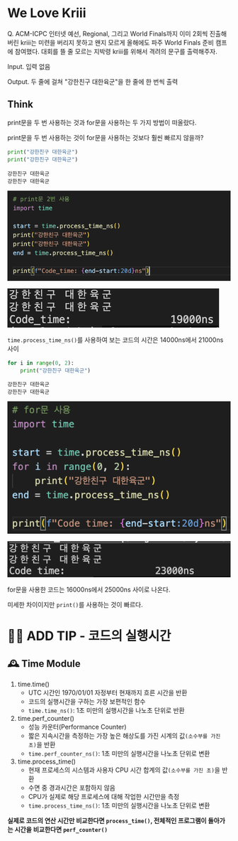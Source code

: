 # We Love Kriii

Q. ACM-ICPC 인터넷 예선, Regional, 그리고 World Finals까지 이미 2회씩 진출해버린 kriii는 미련을 버리지 못하고 왠지 모르게 올해에도 파주 World Finals 준비 캠프에 참여했다. 대회를 뜰 줄 모르는 지박령 kriii를 위해서 격려의 문구를 출력해주자.

Input. 입력 없음

Output. 두 줄에 걸쳐 "강한친구 대한육군"을 한 줄에 한 번씩 출력

## Think

print문을 두 번 사용하는 것과 for문을 사용하는 두 가지 방법이 떠올랐다.

print문을 두 번 사용하는 것이 for문을 사용하는 것보다 훨씬 빠르지 않을까?


```python
print("강한친구 대한육군")
print("강한친구 대한육군")
```

    강한친구 대한육군
    강한친구 대한육군


![print_code](https://raw.githubusercontent.com/neicebee/Algorithm/main/Python/Photo/wlk_print_code.png)

![print_result](https://raw.githubusercontent.com/neicebee/Algorithm/main/Python/Photo/wlk_print_result.png)

`time.process_time_ns()`를 사용하여 보는 코드의 시간은 14000ns에서 21000ns 사이


```python
for i in range(0, 2):
    print("강한친구 대한육군")
```

    강한친구 대한육군
    강한친구 대한육군


![for_code](https://raw.githubusercontent.com/neicebee/Algorithm/main/Python/Photo/wlk_for_code.png)

![for_result](https://raw.githubusercontent.com/neicebee/Algorithm/main/Python/Photo/wlk_for_result.png)

for문을 사용한 코드는 16000ns에서 25000ns 사이로 나온다.

미세한 차이이지만 `print()`를 사용하는 것이 빠르다.

# 👂🏻 ADD TIP - 코드의 실행시간

## 🕰 Time Module

1. time.time()
   - UTC 시간인 1970/01/01 자정부터 현재까지 흐른 시간을 반환
   - 코드의 실행시간을 구하는 가장 보편적인 함수
   - `time.time_ns()`: 1초 미만의 실행시간을 나노초 단위로 반환
2. time.perf_counter()
   - 성능 카운터(Performance Counter)
   - 짧은 지속시간을 측정하는 가장 높은 해상도를 가진 시계의 값`(소수부를 가진 초)`을 반환
   - `time.perf_counter_ns()`: 1초 미만의 실행시간을 나노초 단위로 변환
3. time.process_time()
   - 현재 프로세스의 시스템과 사용자 CPU 시간 합계의 값`(소수부를 가진 초)`을 반환
   - 수면 중 경과시간은 포함하지 않음
   - CPU가 실제로 해당 프로세스에 대해 작업한 시간만을 측정
   - `time.process_time_ns()`: 1초 미만의 실행시간을 나노초 단위로 변환

**실제로 코드의 연산 시간만 비교한다면 `process_time()`, 전체적인 프로그램이 돌아가는 시간을 비교한다면 `perf_counter()`**


